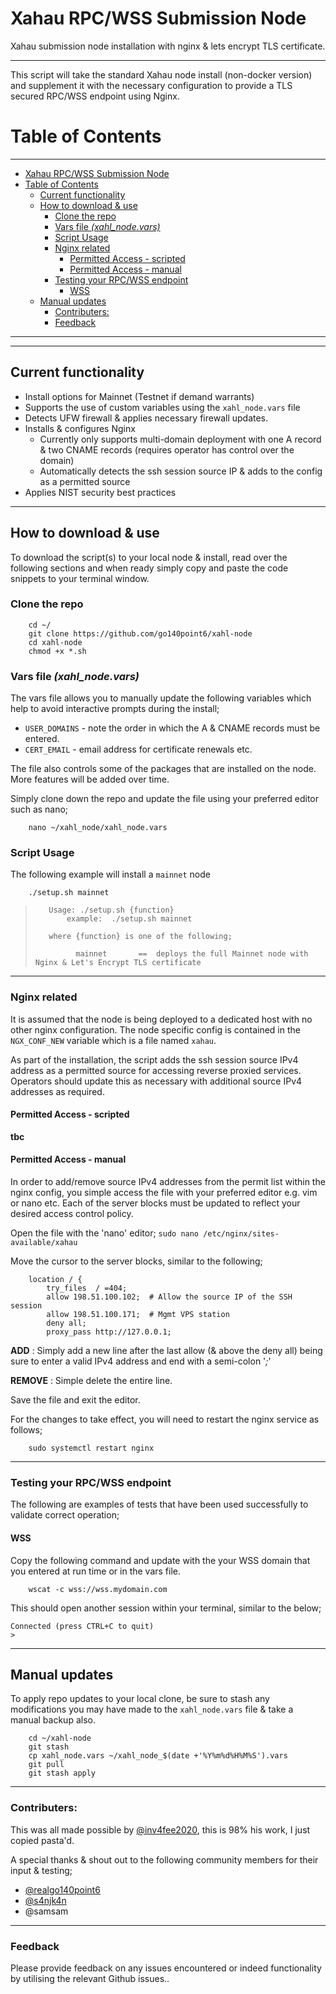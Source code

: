 # Xahau RPC/WSS Submission Node 
Xahau submission node installation with nginx &amp; lets encrypt TLS certificate.

---

This script will take the standard Xahau node install (non-docker version) and supplement it with the necessary configuration to provide a TLS secured RPC/WSS endpoint using Nginx.

# Table of Contents
---

- [Xahau RPC/WSS Submission Node](#xahau-rpcwss-submission-node)
- [Table of Contents](#table-of-contents)
  - [Current functionality](#current-functionality)
  - [How to download \& use](#how-to-download--use)
    - [Clone the repo](#clone-the-repo)
    - [Vars file _(xahl\_node.vars)_](#vars-file-xahl_nodevars)
    - [Script Usage](#script-usage)
    - [Nginx related](#nginx-related)
      - [Permitted Access - scripted](#permitted-access---scripted)
      - [Permitted Access - manual](#permitted-access---manual)
    - [Testing your RPC/WSS endpoint](#testing-your-rpcwss-endpoint)
      - [WSS](#wss)
  - [Manual updates](#manual-updates)
    - [Contributers:](#contributers)
    - [Feedback](#feedback)


---
---

## Current functionality
 - Install options for Mainnet (Testnet if demand warrants)
 - Supports the use of custom variables using the `xahl_node.vars` file
 - Detects UFW firewall & applies necessary firewall updates.
 - Installs & configures Nginx 
   - Currently only supports multi-domain deployment with one A record & two CNAME records (requires operator has control over the domain)
   - Automatically detects the ssh session source IP & adds to the config as a permitted source
 - Applies NIST security best practices
 
---

## How to download & use

To download the script(s) to your local node & install, read over the following sections and when ready simply copy and paste the code snippets to your terminal window.

### Clone the repo

        cd ~/
        git clone https://github.com/go140point6/xahl-node
        cd xahl-node
        chmod +x *.sh



### Vars file _(xahl_node.vars)_

The vars file allows you to manually update the following variables which help to avoid interactive prompts during the install;

- `USER_DOMAINS` - note the order in which the A & CNAME records must be entered.
- `CERT_EMAIL` - email address for certificate renewals etc.

The file also controls some of the packages that are installed on the node. More features will be added over time.

Simply clone down the repo and update the file using your preferred editor such as nano;

        nano ~/xahl_node/xahl_node.vars


### Script Usage

The following example will install a `mainnet` node

        ./setup.sh mainnet

>        Usage: ./setup.sh {function}
>            example:  ./setup.sh mainnet
>
>        where {function} is one of the following;
>
>              mainnet       ==  deploys the full Mainnet node with Nginx & Let's Encrypt TLS certificate

---

### Nginx related

It is assumed that the node is being deployed to a dedicated host with no other nginx configuration. The node specific config is contained in the `NGX_CONF_NEW` variable which is a file named `xahau`.

As part of the installation, the script adds the ssh session source IPv4 address as a permitted source for accessing reverse proxied services. Operators should update this as necessary with additional source IPv4 addresses as required.

#### Permitted Access - scripted

__tbc__



#### Permitted Access - manual

In order to add/remove source IPv4 addresses from the permit list within the nginx config, you simple access the file with your preferred editor e.g. vim or nano etc.  Each of the server blocks must be updated to reflect your desired access control policy.

Open the file with the 'nano' editor;
`sudo nano /etc/nginx/sites-available/xahau`

Move the cursor to the server blocks, similar to the following;

        location / {
            try_files  / =404;
            allow 198.51.100.102;  # Allow the source IP of the SSH session
            allow 198.51.100.171;  # Mgmt VPS station
	        deny all;
            proxy_pass http://127.0.0.1;

__ADD__ : Simply add a new line after the last allow (& above the deny all) being sure to enter a valid IPv4 address and end with a semi-colon '*_;_*'

__REMOVE__ : Simple delete the entire line.

Save the file and exit the editor.

For the changes to take effect, you will need to restart the nginx service as follows;

        sudo systemctl restart nginx


---

### Testing your RPC/WSS endpoint

The following are examples of tests that have been used successfully to validate correct operation;


#### WSS

Copy the following command and update with the your WSS domain that you entered at run time or in the vars file.

        wscat -c wss://wss.mydomain.com

This should open another session within your terminal, similar to the below;

    Connected (press CTRL+C to quit)
    >

---

## Manual updates

To apply repo updates to your local clone, be sure to stash any modifications you may have made to the `xahl_node.vars` file & take a manual backup also.

        cd ~/xahl-node
        git stash
        cp xahl_node.vars ~/xahl_node_$(date +'%Y%m%d%H%M%S').vars
        git pull
        git stash apply

---

### Contributers: 
This was all made possible by [@inv4fee2020](https://github.com/inv4fee2020/), this is 98% his work, I just copied pasta'd.

A special thanks & shout out to the following community members for their input & testing;
- [@realgo140point6](https://github.com/go140point6)
- [@s4njk4n](https://github.com/s4njk4n)
- @samsam

---

### Feedback
Please provide feedback on any issues encountered or indeed functionality by utilising the relevant Github issues..
